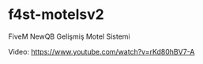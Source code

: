 # f4st-motelsv2
FiveM NewQB Gelişmiş Motel Sistemi

Video: https://www.youtube.com/watch?v=rKd80hBV7-A
